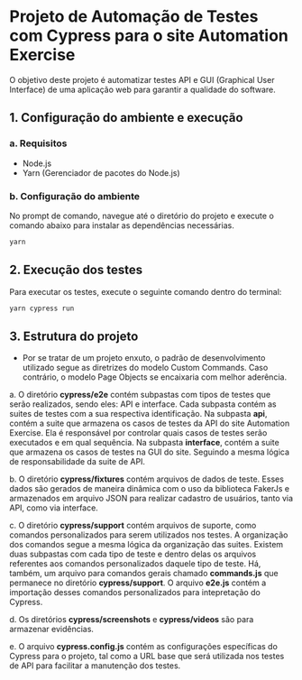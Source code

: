 # Projeto de Automação de Testes com Cypress para o site Automation Exercise

O objetivo deste projeto é automatizar testes API e GUI (Graphical User Interface) de uma aplicação web para garantir a qualidade do software.

## 1. Configuração do ambiente e execução
### a. Requisitos <br>
- Node.js <br>
- Yarn (Gerenciador de pacotes do Node.js) <br>

### b. Configuração do ambiente <br>
No prompt de comando, navegue até o diretório do projeto e execute o comando abaixo para instalar as dependências necessárias.
```bash
yarn
```

## 2. Execução dos testes <br>
Para executar os testes, execute o seguinte comando dentro do terminal:
```bash
yarn cypress run
```

## 3. Estrutura do projeto
- Por se tratar de um projeto enxuto, o padrão de desenvolvimento utilizado segue as diretrizes do modelo Custom Commands. Caso contrário, o modelo Page Objects se encaixaria com melhor aderência.
    
a. O diretório **cypress/e2e** contém subpastas com tipos de testes que serão realizados, sendo eles: API e interface. Cada subpasta contém as suites de testes com a sua respectiva identificação.
Na subpasta **api**, contém a suite que armazena os casos de testes da API do site Automation Exercise. Ela é responsável por controlar quais casos de testes serão executados e em qual sequência.
Na subpasta **interface**, contém a suite que armazena os casos de testes na GUI do site. Seguindo a mesma lógica de responsabilidade da suite de API.

b. O diretório **cypress/fixtures** contém arquivos de dados de teste. Esses dados são gerados de maneira dinâmica com o uso da biblioteca FakerJs e armazenados em arquivo JSON para realizar cadastro de usuários, tanto via API, como via interface.

c. O diretório **cypress/support** contém arquivos de suporte, como comandos personalizados para serem utilizados nos testes.
A organização dos comandos segue a mesma lógica da organização das suites. Existem duas subpastas com cada tipo de teste e dentro delas os arquivos referentes aos comandos personalizados daquele tipo de teste.
Há, também, um arquivo para comandos gerais chamado **commands.js** que permanece no diretório **cypress/support**.
O arquivo **e2e.js** contém a importação desses comandos personalizados para intepretação do Cypress.

d. Os diretórios **cypress/screenshots** e **cypress/videos** são para armazenar evidências.

e. O arquivo **cypress.config.js** contém as configurações específicas do Cypress para o projeto, tal como a URL base que será utilizada nos testes de API para facilitar a manutenção dos testes.



